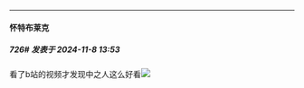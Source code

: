 ﻿
*****

####  怀特布莱克  
##### 726#       发表于 2024-11-8 13:53

看了b站的视频才发现中之人这么好看<img src="https://static.saraba1st.com/image/smiley/face2017/068.png" referrerpolicy="no-referrer">


